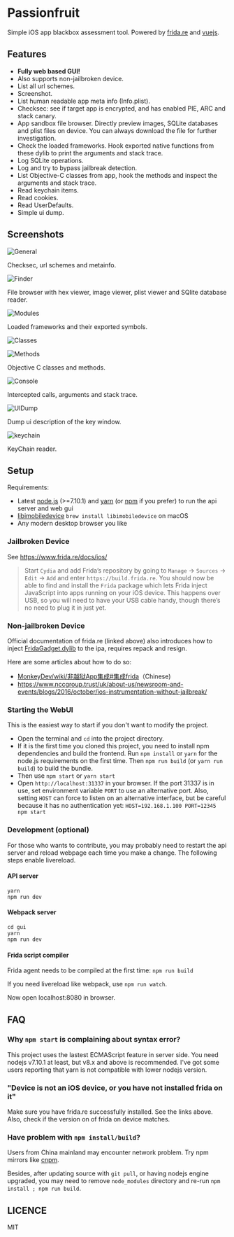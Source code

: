 # Passionfruit

Simple iOS app blackbox assessment tool. Powered by [frida.re](https://www.frida.re) and [vuejs](https://www.vuejs.org).

## Features

* **Fully web based GUI!**
* Also supports non-jailbroken device.
* List all url schemes.
* Screenshot.
* List human readable app meta info (Info.plist).
* Checksec: see if target app is encrypted, and has enabled PIE, ARC and stack canary.
* App sandbox file browser. Directly preview images, SQLite databases and plist files on device. You can always download the file for further investigation.
* Check the loaded frameworks. Hook exported native functions from these dylib to print the arguments and stack trace.
* Log SQLite operations.
* Log and try to bypass jailbreak detection.
* List Objective-C classes from app, hook the methods and inspect the arguments and stack trace.
* Read keychain items.
* Read cookies.
* Read UserDefaults.
* Simple ui dump.

## Screenshots

![General](screenshot/metainfo.png)

Checksec, url schemes and metainfo.

![Finder](screenshot/finder.png)

File browser with hex viewer, image viewer, plist viewer and SQlite database reader.

![Modules](screenshot/modules.png)

Loaded frameworks and their exported symbols.

![Classes](screenshot/classes.png)

![Methods](screenshot/methods.png)

Objective C classes and methods.

![Console](screenshot/console.png)

Intercepted calls, arguments and stack trace.

![UIDump](screenshot/uidump.png)

Dump ui description of the key window.

![keychain](screenshot/keychain.png)

KeyChain reader.

## Setup

Requirements:

* Latest [node.js](https://nodejs.org/) (>=7.10.1) and [yarn](https://yarnpkg.com/) (or [npm](https://www.npmjs.com) if you prefer) to run the api server and web gui
* [libimobiledevice](https://github.com/libimobiledevice/libimobiledevice) `brew install libimobiledevice` on macOS
* Any modern desktop browser you like

### Jailbroken Device

See https://www.frida.re/docs/ios/

> Start `Cydia` and add Frida’s repository by going to `Manage` -> `Sources` -> `Edit` -> `Add` and enter `https://build.frida.re`. You should now be able to find and install the `Frida` package which lets Frida inject JavaScript into apps running on your iOS device. This happens over USB, so you will need to have your USB cable handy, though there’s no need to plug it in just yet.

### Non-jailbroken Device

Official documentation of frida.re (linked above) also introduces how to inject [FridaGadget.dylib](https://build.frida.re/frida/ios/lib/FridaGadget.dylib) to the ipa, requires repack and resign.

Here are some articles about how to do so:

* [MonkeyDev/wiki/非越狱App集成#集成frida](https://github.com/AloneMonkey/MonkeyDev/wiki/%E9%9D%9E%E8%B6%8A%E7%8B%B1App%E9%9B%86%E6%88%90#集成frida)（Chinese)
* https://www.nccgroup.trust/uk/about-us/newsroom-and-events/blogs/2016/october/ios-instrumentation-without-jailbreak/

### Starting the WebUI

This is the easiest way to start if you don't want to modify the project.

* Open the terminal and `cd` into the project directory.
* If it is the first time you cloned this project, you need to install npm dependencies and build the frontend. Run `npm install` or `yarn` for the node.js requirements on the first time. Then `npm run build` (or `yarn run build`) to build the bundle.
* Then use `npm start` or `yarn start`
* Open `http://localhost:31337` in your browser. If the port 31337 is in use, set environment variable `PORT` to use an alternative port. Also, setting `HOST` can force to listen on an alternative interface, but be careful because it has no authentication yet: `HOST=192.168.1.100 PORT=12345 npm start`

### Development (optional)

For those who wants to contribute, you may probably need to restart the api server and reload webpage each time you make a change. The following steps enable livereload.

#### API server

```shell
yarn
npm run dev
```

#### Webpack server

```shell
cd gui
yarn
npm run dev
```

#### Frida script compiler

Frida agent needs to be compiled at the first time: `npm run build`

If you need livereload like webpack, use `npm run watch`.



Now open localhost:8080 in browser.

## FAQ

### Why `npm start` is complaining about syntax error?

This project uses the lastest ECMAScript feature in server side. You need nodejs v7.10.1 at least, but v8.x and above is recommended. I've got some users reporting that yarn is not compatible with lower nodejs version.

### "Device is not an iOS device, or you have not installed frida on it"

Make sure you have frida.re successfully installed. See the links above. Also, check if the version on of frida on device matches.

### Have problem with `npm install/build`?

Users from China mainland may encounter network problem. Try npm mirrors like [cnpm](https://npm.taobao.org/).

Besides, after updating source with `git pull`, or having nodejs engine upgraded, you may need to remove `node_modules` directory and re-run `npm install ; npm run build`.

## LICENCE

MIT
